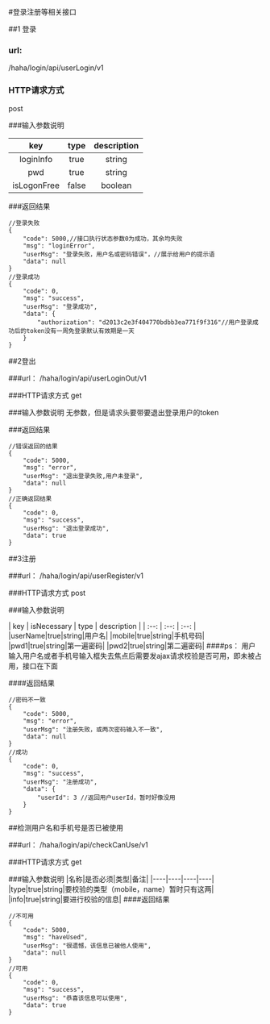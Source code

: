 
#登录注册等相关接口

##1 登录

### url:
/haha/login/api/userLogin/v1

### HTTP请求方式
post

###输入参数说明

| key | type | description |
| :--: | :--: | :--: |
| loginInfo | true | string | 用户的名称或者手机号码 |
| pwd | true | string | 密码 |
| isLogonFree | false | boolean | 是否一周内免登录 |


###返回结果
```````````
//登录失败
{
    "code": 5000,//接口执行状态参数0为成功，其余均失败
    "msg": "loginError",
    "userMsg": "登录失败，用户名或密码错误"，//展示给用户的提示语
    "data": null
}
//登录成功
{
    "code": 0,
    "msg": "success",
    "userMsg": "登录成功",
    "data": {
        "authorization": "d2013c2e3f404770bdbb3ea771f9f316"//用户登录成功后的token没有一周免登录默认有效期是一天
    }
}
```````````

##2登出

###url：
/haha/login/api/userLoginOut/v1

###HTTP请求方式
get

###输入参数说明
无参数，但是请求头要带要退出登录用户的token

###返回结果
````
//错误返回的结果
{
    "code": 5000,
    "msg": "error",
    "userMsg": "退出登录失败,用户未登录",
    "data": null
}
//正确返回结果
{
    "code": 0,
    "msg": "success",
    "userMsg": "退出登录成功",
    "data": true
}

````
##3注册

###url：
/haha/login/api/userRegister/v1

###HTTP请求方式
post

###输入参数说明

| key  | isNecessary | type | description |
| :--: | :--: | :--: |
|userName|true|string|用户名|
|mobile|true|string|手机号码|
|pwd1|true|string|第一遍密码|
|pwd2|true|string|第二遍密码|
####ps：
用户输入用户名或者手机号输入框失去焦点后需要发ajax请求校验是否可用，即未被占用，接口在下面

####返回结果
```
//密码不一致
{
    "code": 5000,
    "msg": "error",
    "userMsg": "注册失败，或两次密码输入不一致",
    "data": null
}
//成功
{
    "code": 0,
    "msg": "success",
    "userMsg": "注册成功",
    "data": {
        "userId": 3 //返回用户userId，暂时好像没用
    }
}
```

##检测用户名和手机号是否已被使用

###url：
/haha/login/api/checkCanUse/v1

###HTTP请求方式
get

###输入参数说明
|名称|是否必须|类型|备注|
|----|----|----|----|
|type|true|string|要校验的类型（mobile，name）暂时只有这两|
|info|true|string|要进行校验的信息|
####返回结果
```
//不可用
{
    "code": 5000,
    "msg": "haveUsed",
    "userMsg": "很遗憾，该信息已被他人使用",
    "data": null
}
//可用
{
    "code": 0,
    "msg": "success",
    "userMsg": "恭喜该信息可以使用",
    "data": true
}
```
